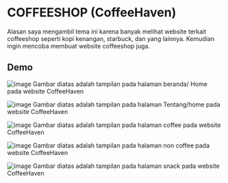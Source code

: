 # COFFEESHOP (CoffeeHaven)

Alasan saya mengambil tema ini karena banyak melihat website terkait coffeeshop seperti kopi kenangan, starbuck, dan yang lainnya. Kemudian ingin mencoba membuat website coffeeshop juga.

## Demo

![image](https://github.com/Ruswantomo/CoffeeHaven/assets/103126195/c3a173e5-a48c-4e0a-9d6c-65068565978a)
Gambar diatas adalah tampilan pada halaman beranda/ Home pada website CoffeeHaven

![image](https://github.com/Ruswantomo/CoffeeHaven/assets/103126195/b49f6c8e-2038-467d-8bb7-2bc5af84f39e)
Gambar diatas adalah tampilan pada halaman Tentang/home pada website CoffeeHaven

![image](https://github.com/Ruswantomo/CoffeeHaven/assets/103126195/4ce6103e-3754-4cc8-bb00-06ac40e8a771)
Gambar diatas adalah tampilan pada halaman coffee pada website CoffeeHaven

![image](https://github.com/Ruswantomo/CoffeeHaven/assets/103126195/cc85ff01-a9cb-42bb-8979-e63e6e2df247)
Gambar diatas adalah tampilan pada halaman non coffee pada website CoffeeHaven

![image](https://github.com/Ruswantomo/CoffeeHaven/assets/103126195/3f1594e1-45b6-4d04-ac81-0f6a6ef1fc7b)
Gambar diatas adalah tampilan pada halaman snack pada website CoffeeHaven
